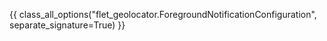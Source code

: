 {{ class_all_options("flet_geolocator.ForegroundNotificationConfiguration", separate_signature=True) }}
